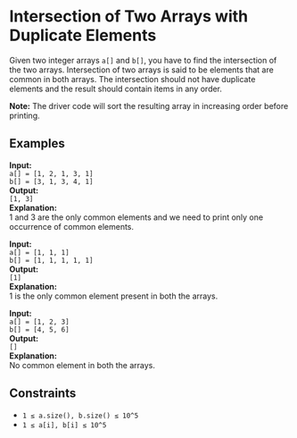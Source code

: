 # Intersection of Two Arrays with Duplicate Elements

Given two integer arrays `a[]` and `b[]`, you have to find the intersection of the two arrays. Intersection of two arrays is said to be elements that are common in both arrays. The intersection should not have duplicate elements and the result should contain items in any order.

**Note:** The driver code will sort the resulting array in increasing order before printing.

## Examples

**Input:**  
`a[] = [1, 2, 1, 3, 1]`  
`b[] = [3, 1, 3, 4, 1]`  
**Output:**  
`[1, 3]`  
**Explanation:**  
1 and 3 are the only common elements and we need to print only one occurrence of common elements.

**Input:**  
`a[] = [1, 1, 1]`  
`b[] = [1, 1, 1, 1, 1]`  
**Output:**  
`[1]`  
**Explanation:**  
1 is the only common element present in both the arrays.

**Input:**  
`a[] = [1, 2, 3]`  
`b[] = [4, 5, 6]`  
**Output:**  
`[]`  
**Explanation:**  
No common element in both the arrays.

## Constraints

- `1 ≤ a.size(), b.size() ≤ 10^5`
- `1 ≤ a[i], b[i] ≤ 10^5`